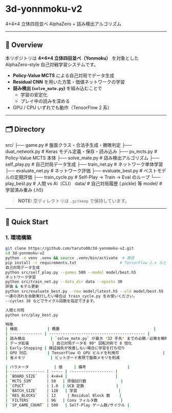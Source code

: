 # 3d-yonnmoku-v2  
4×4×4 立体四目並べ AlphaZero + 詰み検出アルゴリズム

---

## 📖 Overview
本リポジトリは **4×4×4 立体四目並べ（Yonmoku）** を対象とした  
AlphaZero-style 自己対戦学習システムです。  

- **Policy-Value MCTS** による自己対局でデータ生成  
- **Residual CNN** を用いた方策・価値ネットワークの学習  
- **詰み検出 (`solve_mate.py`)** を組み込むことで  
  - 学習の安定化  
  - プレイ中の読みを深める  
- GPU / CPU いずれでも動作（TensorFlow 2 系）

---

## 🗂️ Directory

src/
├── game.py # 盤面クラス・合法手生成・勝敗判定
├── dual_network.py # Keras モデル定義・保存・読み込み
├── pv_mcts.py # Policy-Value MCTS 本体
├── solve_mate.py # 詰み検出アルゴリズム
├── self_play.py # 自己対局データ生成
├── train_net.py # ネットワーク単体学習
├── evaluate_net.py # ネットワーク評価
├── evaluate_best.py # ベストモデルの定期評価
├── train_cycle.py # Self-Play → Train → Eval のループ
└── play_best.py # 人間 vs AI（CLI）
data/ # 自己対局履歴 (.pickle) 等
model/ # 学習済み重み (.h5)


> **NOTE:** 空ディレクトリは `.gitkeep` で保持しています。

---

## 🚀 Quick Start

### 1. 環境構築
```bash
git clone https://github.com/taruto00/3d-yonnmoku-v2.git
cd 3d-yonnmoku-v2
python -m venv .venv && source .venv/bin/activate  # 推奨
pip install -r requirements.txt                   # TensorFlow 2.x など
自己対局データ生成
python src/self_play.py --games 500 --model model/best.h5
ネットワーク学習
python src/train_net.py --data_dir data --epochs 30
評価 & モデル更新
python src/evaluate_best.py --new model/latest.h5 --old model/best.h5
一連の流れを自動実行したい場合は train_cycle.py をお使いください。
--cycles 10 などでサイクル回数を指定できます。

人間と対局
python src/play_best.py

特徴
| 機能             | 概要                                         |
| -------------- | ------------------------------------------ |
| 詰み検出           | `solve_mate.py` が最大 *32 手先* までの必勝／必敗を瞬時に判定 |
| データ拡張          | 自己対局データを 90° 回転対称で 8 倍化                    |
| Early-Stopping | 検証損失が改善しない場合に学習を打ち切り                       |
| GPU 対応         | TensorFlow の GPU ビルドを利用可                   |
| 省メモリ           | ビットボード表現で盤面メモリを削減                          |

| パラメータ           | 値     | 備考                  |
| --------------- | ----- | ------------------- |
| `BOARD_SIZE`    | 4×4×4 |                     |
| `MCTS_SIM`      | 50   | 評価試行数               |
| `CPUCT`         | 1.0  | UCB 定数              |
| `BATCH_SIZE`    | 128   | 学習                  |
| `RES_BLOCKS`    | 12     | Residual Block 数    |
| `FILTERS`       | 96   | Conv フィルタ数          |
| `SP_GAME_COUNT` | 500   | Self-Play ゲーム数/サイクル |


